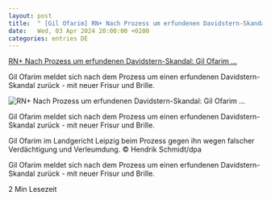 ```yaml
---
layout: post
title:  " [Gil Ofarim] RN+ Nach Prozess um erfundenen Davidstern-Skandal: Gil Ofarim ..."
date:   Wed, 03 Apr 2024 20:00:00 +0200
categories: entries DE
---
```

[RN+ Nach Prozess um erfundenen Davidstern-Skandal: Gil Ofarim ...](https://www.ruhrnachrichten.de/ueberregionales/nach-prozess-um-erfundenen-davidstern-skandal-gil-ofarim-zurueck-auf-instagram-w864006-2001160505/)

Gil Ofarim meldet sich nach dem Prozess um einen erfundenen Davidstern-Skandal zurück - mit neuer Frisur und Brille.

![RN+ Nach Prozess um erfundenen Davidstern-Skandal: Gil Ofarim ...](https://www.ruhrnachrichten.de/wp-content/uploads/2024/04/03/17/630_0900_3659763_urn_newsml_dpa-1312x656.jpg)

Gil Ofarim meldet sich nach dem Prozess um einen erfundenen Davidstern-Skandal zurück - mit neuer Frisur und Brille.

Gil Ofarim im Landgericht Leipzig beim Prozess gegen ihn wegen falscher Verdächtigung und Verleumdung. © Hendrik Schmidt/dpa

Gil Ofarim meldet sich nach dem Prozess um einen erfundenen Davidstern-Skandal zurück - mit neuer Frisur und Brille.

2 Min Lesezeit


